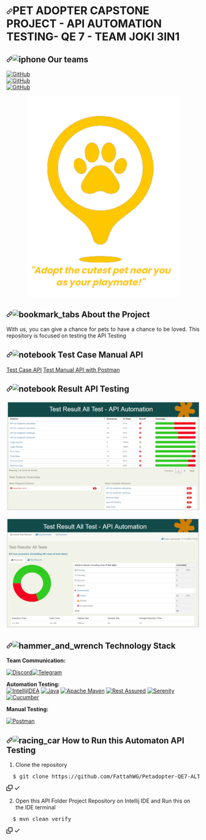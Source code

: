 <h1 dir="auto"><a id="user-content--about-the-project" class="anchor" aria-hidden="true" href="#-about-the-project"><svg class="octicon octicon-link" viewBox="0 0 16 16" version="1.1" width="16" height="16" aria-hidden="true"><path fill-rule="evenodd" d="M7.775 3.275a.75.75 0 001.06 1.06l1.25-1.25a2 2 0 112.83 2.83l-2.5 2.5a2 2 0 01-2.83 0 .75.75 0 00-1.06 1.06 3.5 3.5 0 004.95 0l2.5-2.5a3.5 3.5 0 00-4.95-4.95l-1.25 1.25zm-4.69 9.64a2 2 0 010-2.83l2.5-2.5a2 2 0 012.83 0 .75.75 0 001.06-1.06 3.5 3.5 0 00-4.95 0l-2.5 2.5a3.5 3.5 0 004.95 4.95l1.25-1.25a.75.75 0 00-1.06-1.06l-1.25 1.25a2 2 0 01-2.83 0z"></path></svg></a>PET ADOPTER CAPSTONE PROJECT - API AUTOMATION TESTING- QE 7 - TEAM JOKI 3IN1</h1>

<h2 dir="auto"><a id="user-content--our-teams" class="anchor" aria-hidden="true" href="#-our-teams"><svg class="octicon octicon-link" viewBox="0 0 16 16" version="1.1" width="16" height="16" aria-hidden="true"><path fill-rule="evenodd" d="M7.775 3.275a.75.75 0 001.06 1.06l1.25-1.25a2 2 0 112.83 2.83l-2.5 2.5a2 2 0 01-2.83 0 .75.75 0 00-1.06 1.06 3.5 3.5 0 004.95 0l2.5-2.5a3.5 3.5 0 00-4.95-4.95l-1.25 1.25zm-4.69 9.64a2 2 0 010-2.83l2.5-2.5a2 2 0 012.83 0 .75.75 0 001.06-1.06 3.5 3.5 0 00-4.95 0l-2.5 2.5a3.5 3.5 0 004.95 4.95l1.25-1.25a.75.75 0 00-1.06-1.06l-1.25 1.25a2 2 0 01-2.83 0z"></path></svg></a><g-emoji class="g-emoji" alias="iphone" fallback-src="https://github.githubassets.com/images/icons/emoji/unicode/1f4f1.png"><img class="emoji" alt="iphone" height="20" width="20" src="https://github.githubassets.com/images/icons/emoji/unicode/1f4f1.png"></g-emoji> Our teams</h2>

<p dir="auto"><a href="https://github.com/fattahWG"><img src="https://camo.githubusercontent.com/5bd46b2dd51b59da2467bfb2ffd3c211fd35e002f1250324646f837ac595a108/68747470733a2f2f696d672e736869656c64732e696f2f62616467652f4769744875622d4a61656c616e692532304b7573756d612d77686974653f7374796c653d666f722d7468652d6261646765266c6f676f3d67697468756226636f6c6f723d7768697465266c6162656c436f6c6f723d7768697465266c6f676f436f6c6f723d626c61636b" alt="GitHub" data-canonical-src="https://img.shields.io/badge/GitHub-Fattah%20Widjaya%20Gandhi-white?style=for-the-badge&amp;logo=github&amp;color=white&amp;labelColor=white&amp;logoColor=black" style="max-width: 100%;"></a> <br>
<a href="https://github.com/destnayu"><img src="https://camo.githubusercontent.com/e19f5e223d0616e8b167e58bd1268a733032833cb8a6539e9f203e0863b82b95/68747470733a2f2f696d672e736869656c64732e696f2f62616467652f4769744875622d4465737469616e612532304179752d77686974653f7374796c653d666f722d7468652d6261646765266c6f676f3d67697468756226636f6c6f723d7768697465266c6162656c436f6c6f723d7768697465266c6f676f436f6c6f723d626c61636b" alt="GitHub" data-canonical-src="https://img.shields.io/badge/GitHub-Destiana%20Ayu-white?style=for-the-badge&amp;logo=github&amp;color=white&amp;labelColor=white&amp;logoColor=black" style="max-width: 100%;"></a> <br>
<a href="https://github.com/Syawalludin"><img src="https://camo.githubusercontent.com/6f0272ecfb1ead9869901a1af64c68fc836ab6b413b310e73d6f562b877817f1/68747470733a2f2f696d672e736869656c64732e696f2f62616467652f4769744875622d53796177616c6c7564696e2d77686974653f7374796c653d666f722d7468652d6261646765266c6f676f3d67697468756226636f6c6f723d7768697465266c6162656c436f6c6f723d7768697465266c6f676f436f6c6f723d626c61636b" alt="GitHub" data-canonical-src="https://img.shields.io/badge/GitHub-Syawalludin-white?style=for-the-badge&amp;logo=github&amp;color=white&amp;labelColor=white&amp;logoColor=black" style="max-width: 100%;"></a> <br>


<div align="center" dir="auto">
  <a href="https://pet-adopter-frontend.vercel.app/" rel="nofollow">
    <img src="https://github.com/FattahWG/Draft-Image/blob/main/logo.png" width="400">
  </a>
</div>

<h2 dir="auto"><a id="user-content--about-the-project" class="anchor" aria-hidden="true" href="#-about-the-project"><svg class="octicon octicon-link" viewBox="0 0 16 16" version="1.1" width="16" height="16" aria-hidden="true"><path fill-rule="evenodd" d="M7.775 3.275a.75.75 0 001.06 1.06l1.25-1.25a2 2 0 112.83 2.83l-2.5 2.5a2 2 0 01-2.83 0 .75.75 0 00-1.06 1.06 3.5 3.5 0 004.95 0l2.5-2.5a3.5 3.5 0 00-4.95-4.95l-1.25 1.25zm-4.69 9.64a2 2 0 010-2.83l2.5-2.5a2 2 0 012.83 0 .75.75 0 001.06-1.06 3.5 3.5 0 00-4.95 0l-2.5 2.5a3.5 3.5 0 004.95 4.95l1.25-1.25a.75.75 0 00-1.06-1.06l-1.25 1.25a2 2 0 01-2.83 0z"></path></svg></a><g-emoji class="g-emoji" alias="bookmark_tabs" fallback-src="https://github.githubassets.com/images/icons/emoji/unicode/1f4d1.png"><img class="emoji" alt="bookmark_tabs" height="20" width="20" src="https://github.githubassets.com/images/icons/emoji/unicode/1f4d1.png"></g-emoji> About the Project</h2>

<p align="justify" dir="auto">With us, you can give a chance for pets to have a chance to be loved. This repository is focused on testing the API Testing</p>

<h2 dir="auto"><a id="user-content--testing-documentation" class="anchor" aria-hidden="true" href="#-testing-documentation"><svg class="octicon octicon-link" viewBox="0 0 16 16" version="1.1" width="16" height="16" aria-hidden="true"><path fill-rule="evenodd" d="M7.775 3.275a.75.75 0 001.06 1.06l1.25-1.25a2 2 0 112.83 2.83l-2.5 2.5a2 2 0 01-2.83 0 .75.75 0 00-1.06 1.06 3.5 3.5 0 004.95 0l2.5-2.5a3.5 3.5 0 00-4.95-4.95l-1.25 1.25zm-4.69 9.64a2 2 0 010-2.83l2.5-2.5a2 2 0 012.83 0 .75.75 0 001.06-1.06 3.5 3.5 0 00-4.95 0l-2.5 2.5a3.5 3.5 0 004.95 4.95l1.25-1.25a.75.75 0 00-1.06-1.06l-1.25 1.25a2 2 0 01-2.83 0z"></path></svg></a><g-emoji class="g-emoji" alias="notebook" fallback-src="https://github.githubassets.com/images/icons/emoji/unicode/1f4d3.png"><img class="emoji" alt="notebook" height="20" width="20" src="https://github.githubassets.com/images/icons/emoji/unicode/1f4d3.png"></g-emoji> Test Case Manual API</h2>

<a href="https://docs.google.com/spreadsheets/d/1dZ_OUh3QXn6PVclolyX4eECcvwnayEbnY9SmQR9M9-w/edit?usp=sharing" rel="nofollow">Test Case API</a>
<a href="https://petadopter.postman.co/workspace/Petadopter-QE7-ALTA~21e17fd0-14c6-4a34-acc8-64e33c78907b/overview" rel="nofollow">Test Manual API with Postman</a>


<h2 dir="auto"><a id="user-content--testing-documentation" class="anchor" aria-hidden="true" href="#-testing-documentation"><svg class="octicon octicon-link" viewBox="0 0 16 16" version="1.1" width="16" height="16" aria-hidden="true"><path fill-rule="evenodd" d="M7.775 3.275a.75.75 0 001.06 1.06l1.25-1.25a2 2 0 112.83 2.83l-2.5 2.5a2 2 0 01-2.83 0 .75.75 0 00-1.06 1.06 3.5 3.5 0 004.95 0l2.5-2.5a3.5 3.5 0 00-4.95-4.95l-1.25 1.25zm-4.69 9.64a2 2 0 010-2.83l2.5-2.5a2 2 0 012.83 0 .75.75 0 001.06-1.06 3.5 3.5 0 00-4.95 0l-2.5 2.5a3.5 3.5 0 004.95 4.95l1.25-1.25a.75.75 0 00-1.06-1.06l-1.25 1.25a2 2 0 01-2.83 0z"></path></svg></a><g-emoji class="g-emoji" alias="notebook" fallback-src="https://github.githubassets.com/images/icons/emoji/unicode/1f4d3.png"><img class="emoji" alt="notebook" height="20" width="20" src="https://github.githubassets.com/images/icons/emoji/unicode/1f4d3.png"></g-emoji> Result API Testing</h2>

<p dir="auto"><a target="_blank" rel="noopener noreferrer" href="https://github.com/FattahWG/Draft-Image/blob/main/result_API_AutomationTesting.jpg"><img src="https://github.com/FattahWG/Draft-Image/blob/main/result_API_AutomationTesting.jpg" alt="report-api-running-automation" style="max-width: 100%;"></a></p>

<p dir="auto"><a target="_blank" rel="noopener noreferrer" href="https://github.com/FattahWG/Draft-Image/blob/main/Result2_API_AUTOMATION.jpg"><img src="https://github.com/FattahWG/Draft-Image/blob/main/Result2_API_AUTOMATION.jpg" alt="report-api-running-automation" style="max-width: 100%;"></a></p>


<h2 dir="auto"><a id="user-content--tools" class="anchor" aria-hidden="true" href="#-tools"><svg class="octicon octicon-link" viewBox="0 0 16 16" version="1.1" width="16" height="16" aria-hidden="true"><path fill-rule="evenodd" d="M7.775 3.275a.75.75 0 001.06 1.06l1.25-1.25a2 2 0 112.83 2.83l-2.5 2.5a2 2 0 01-2.83 0 .75.75 0 00-1.06 1.06 3.5 3.5 0 004.95 0l2.5-2.5a3.5 3.5 0 00-4.95-4.95l-1.25 1.25zm-4.69 9.64a2 2 0 010-2.83l2.5-2.5a2 2 0 012.83 0 .75.75 0 001.06-1.06 3.5 3.5 0 00-4.95 0l-2.5 2.5a3.5 3.5 0 004.95 4.95l1.25-1.25a.75.75 0 00-1.06-1.06l-1.25 1.25a2 2 0 01-2.83 0z"></path></svg></a><g-emoji class="g-emoji" alias="hammer_and_wrench" fallback-src="https://github.githubassets.com/images/icons/emoji/unicode/1f6e0.png"><img class="emoji" alt="hammer_and_wrench" height="20" width="20" src="https://github.githubassets.com/images/icons/emoji/unicode/1f6e0.png"></g-emoji> Technology Stack</h2>

<p dir="auto"><strong>Team Communication:</strong></p>

<a target="_blank" rel="noopener noreferrer nofollow" href="https://camo.githubusercontent.com/9a04246df38f73327b330dc71d3717e44a48e4495d5b88442942bd9e6b03cebb/68747470733a2f2f696d672e736869656c64732e696f2f62616467652f446973636f72642d2532333732383944412e7376673f7374796c653d666f722d7468652d6261646765266c6f676f3d646973636f7264266c6f676f436f6c6f723d7768697465"><img src="https://camo.githubusercontent.com/9a04246df38f73327b330dc71d3717e44a48e4495d5b88442942bd9e6b03cebb/68747470733a2f2f696d672e736869656c64732e696f2f62616467652f446973636f72642d2532333732383944412e7376673f7374796c653d666f722d7468652d6261646765266c6f676f3d646973636f7264266c6f676f436f6c6f723d7768697465" alt="Discord" data-canonical-src="https://img.shields.io/badge/Discord-%237289DA.svg?style=for-the-badge&amp;logo=discord&amp;logoColor=white" style="max-width: 100%;"></a><a target="_blank" rel="noopener noreferrer nofollow" href="https://camo.githubusercontent.com/19614a838799afbd1cf7c195589ac279cfd710358575e87c0f2d8403113f7724/68747470733a2f2f696d672e736869656c64732e696f2f62616467652f54454c454752414d2d77686974653f7374796c653d666f722d7468652d6261646765266c6f676f3d74656c656772616d26636f6c6f723d7768697465266c6162656c436f6c6f723d7768697465266c6f676f436f6c6f723d626c7565"><img src="https://camo.githubusercontent.com/19614a838799afbd1cf7c195589ac279cfd710358575e87c0f2d8403113f7724/68747470733a2f2f696d672e736869656c64732e696f2f62616467652f54454c454752414d2d77686974653f7374796c653d666f722d7468652d6261646765266c6f676f3d74656c656772616d26636f6c6f723d7768697465266c6162656c436f6c6f723d7768697465266c6f676f436f6c6f723d626c7565" alt="Telegram" data-canonical-src="https://img.shields.io/badge/TELEGRAM-white?style=for-the-badge&amp;logo=telegram&amp;color=white&amp;labelColor=white&amp;logoColor=white" style="max-width: 100%;"></a></p>

<p dir="auto"><strong>Automation Testing:</strong><br>
<a target="_blank" rel="noopener noreferrer nofollow" href="https://camo.githubusercontent.com/a2fdb686bf3f4bd26f142a4b60bde87647ff18e340d8251e0aea3fa551bb568e/68747470733a2f2f696d672e736869656c64732e696f2f62616467652f496e74656c6c694a494445412d3030303030302e7376673f7374796c653d666f722d7468652d6261646765266c6f676f3d696e74656c6c696a2d69646561266c6f676f436f6c6f723d7768697465"><img src="https://camo.githubusercontent.com/a2fdb686bf3f4bd26f142a4b60bde87647ff18e340d8251e0aea3fa551bb568e/68747470733a2f2f696d672e736869656c64732e696f2f62616467652f496e74656c6c694a494445412d3030303030302e7376673f7374796c653d666f722d7468652d6261646765266c6f676f3d696e74656c6c696a2d69646561266c6f676f436f6c6f723d7768697465" alt="IntellijIDEA" data-canonical-src="https://img.shields.io/badge/IntelliJIDEA-000000.svg?style=for-the-badge&amp;logo=intellij-idea&amp;logoColor=white" style="max-width: 100%;"></a>
<a target="_blank" rel="noopener noreferrer nofollow" href="https://camo.githubusercontent.com/6cbecd63a9a8f83ee186885c446938820ffa8304942a284ee6e1e2acb2bfd822/68747470733a2f2f696d672e736869656c64732e696f2f62616467652f6a6176612d2532334544384230302e7376673f7374796c653d666f722d7468652d6261646765266c6f676f3d6a617661266c6f676f436f6c6f723d7768697465"><img src="https://camo.githubusercontent.com/6cbecd63a9a8f83ee186885c446938820ffa8304942a284ee6e1e2acb2bfd822/68747470733a2f2f696d672e736869656c64732e696f2f62616467652f6a6176612d2532334544384230302e7376673f7374796c653d666f722d7468652d6261646765266c6f676f3d6a617661266c6f676f436f6c6f723d7768697465" alt="Java" data-canonical-src="https://img.shields.io/badge/java-%23ED8B00.svg?style=for-the-badge&amp;logo=java&amp;logoColor=white" style="max-width: 100%;"></a>
<a target="_blank" rel="noopener noreferrer nofollow" href="https://camo.githubusercontent.com/b52f767e323c38d0911c0ceceec21b9624b948fd526266170bf93886f3f2a8ca/68747470733a2f2f696d672e736869656c64732e696f2f62616467652f4170616368652532304d6176656e2d4337314133363f7374796c653d666f722d7468652d6261646765266c6f676f3d4170616368652532304d6176656e266c6f676f436f6c6f723d7768697465"><img src="https://camo.githubusercontent.com/b52f767e323c38d0911c0ceceec21b9624b948fd526266170bf93886f3f2a8ca/68747470733a2f2f696d672e736869656c64732e696f2f62616467652f4170616368652532304d6176656e2d4337314133363f7374796c653d666f722d7468652d6261646765266c6f676f3d4170616368652532304d6176656e266c6f676f436f6c6f723d7768697465" alt="Apache Maven" data-canonical-src="https://img.shields.io/badge/Apache%20Maven-C71A36?style=for-the-badge&amp;logo=Apache%20Maven&amp;logoColor=white" style="max-width: 100%;"></a>
<a target="_blank" rel="noopener noreferrer nofollow" href="https://camo.githubusercontent.com/1ab7830c6b3f789f40be2c362bf4e9c20ee33c6e624f669a12b5ec6b22adeafb/68747470733a2f2f696d672e736869656c64732e696f2f62616467652f2d72657374253230617373757265642d3030303030303f7374796c653d666f722d7468652d6261646765266c6f676f3d726573742d61737375726564266c6f676f436f6c6f723d626c61636b"><img src="https://camo.githubusercontent.com/1ab7830c6b3f789f40be2c362bf4e9c20ee33c6e624f669a12b5ec6b22adeafb/68747470733a2f2f696d672e736869656c64732e696f2f62616467652f2d72657374253230617373757265642d3030303030303f7374796c653d666f722d7468652d6261646765266c6f676f3d726573742d61737375726564266c6f676f436f6c6f723d626c61636b" alt="Rest Assured" data-canonical-src="https://img.shields.io/badge/-rest%20assured-000000?style=for-the-badge&amp;logo=rest-assured&amp;logoColor=black" style="max-width: 100%;"></a>
<a target="_blank" rel="noopener noreferrer nofollow" href="https://camo.githubusercontent.com/0ee0da0f48f6b3a6537673b13e32260fd725c7b1d2b9fbf47d4a07f7b5bd3efb/68747470733a2f2f696d672e736869656c64732e696f2f62616467652f2d736572656e6974792d3136613637613f7374796c653d666f722d7468652d6261646765266c6f676f3d736572656e697479266c6f676f436f6c6f723d626c61636b"><img src="https://camo.githubusercontent.com/0ee0da0f48f6b3a6537673b13e32260fd725c7b1d2b9fbf47d4a07f7b5bd3efb/68747470733a2f2f696d672e736869656c64732e696f2f62616467652f2d736572656e6974792d3136613637613f7374796c653d666f722d7468652d6261646765266c6f676f3d736572656e697479266c6f676f436f6c6f723d626c61636b" alt="Serenity" data-canonical-src="https://img.shields.io/badge/-serenity-16a67a?style=for-the-badge&amp;logo=serenity&amp;logoColor=black" style="max-width: 100%;"></a>
<a target="_blank" rel="noopener noreferrer nofollow" href="https://camo.githubusercontent.com/954e7ad751e579710db9f0761f9d3e8e8bc6fe4206c72f8b2e3a405b452282cf/68747470733a2f2f696d672e736869656c64732e696f2f62616467652f2d637563756d6265722d3462633437623f7374796c653d666f722d7468652d6261646765266c6f676f3d637563756d626572266c6f676f436f6c6f723d626c61636b"><img src="https://camo.githubusercontent.com/954e7ad751e579710db9f0761f9d3e8e8bc6fe4206c72f8b2e3a405b452282cf/68747470733a2f2f696d672e736869656c64732e696f2f62616467652f2d637563756d6265722d3462633437623f7374796c653d666f722d7468652d6261646765266c6f676f3d637563756d626572266c6f676f436f6c6f723d626c61636b" alt="Cucumber" data-canonical-src="https://img.shields.io/badge/-cucumber-4bc47b?style=for-the-badge&amp;logo=cucumber&amp;logoColor=black" style="max-width: 100%;"></a></p>

<p dir="auto"><strong>Manual Testing:</strong></p>

<p dir="auto"><a target="_blank" rel="noopener noreferrer nofollow" href="https://camo.githubusercontent.com/3f0e26b0951bab845a1bb9a7198ecca0da272e462921b6edd85879f3673b6927/68747470733a2f2f696d672e736869656c64732e696f2f62616467652f506f73746d616e2d4646364333373f7374796c653d666f722d7468652d6261646765266c6f676f3d706f73746d616e266c6f676f436f6c6f723d7768697465"><img src="https://camo.githubusercontent.com/3f0e26b0951bab845a1bb9a7198ecca0da272e462921b6edd85879f3673b6927/68747470733a2f2f696d672e736869656c64732e696f2f62616467652f506f73746d616e2d4646364333373f7374796c653d666f722d7468652d6261646765266c6f676f3d706f73746d616e266c6f676f436f6c6f723d7768697465" alt="Postman" data-canonical-src="https://img.shields.io/badge/Postman-FF6C37?style=for-the-badge&amp;logo=postman&amp;logoColor=white" style="max-width: 100%;"></a></p>

<h2 dir="auto"><a id="user-content-️-how-to-run-all-test-scenarios" class="anchor" aria-hidden="true" href="#️-how-to-run-all-test-scenarios"><svg class="octicon octicon-link" viewBox="0 0 16 16" version="1.1" width="16" height="16" aria-hidden="true"><path fill-rule="evenodd" d="M7.775 3.275a.75.75 0 001.06 1.06l1.25-1.25a2 2 0 112.83 2.83l-2.5 2.5a2 2 0 01-2.83 0 .75.75 0 00-1.06 1.06 3.5 3.5 0 004.95 0l2.5-2.5a3.5 3.5 0 00-4.95-4.95l-1.25 1.25zm-4.69 9.64a2 2 0 010-2.83l2.5-2.5a2 2 0 012.83 0 .75.75 0 001.06-1.06 3.5 3.5 0 00-4.95 0l-2.5 2.5a3.5 3.5 0 004.95 4.95l1.25-1.25a.75.75 0 00-1.06-1.06l-1.25 1.25a2 2 0 01-2.83 0z"></path></svg></a><g-emoji class="g-emoji" alias="racing_car" fallback-src="https://github.githubassets.com/images/icons/emoji/unicode/1f3ce.png"><img class="emoji" alt="racing_car" height="20" width="20" src="https://github.githubassets.com/images/icons/emoji/unicode/1f3ce.png"></g-emoji> How to Run this Automaton API Testing</h2>

<ol dir="auto">
<li>Clone the repository</li>
</ol>

<div class="highlight highlight-source-shell notranslate position-relative overflow-auto" dir="auto"><pre>  $ git clone https://github.com/FattahWG/Petadopter-QE7-ALTA.git</pre><div class="zeroclipboard-container position-absolute right-0 top-0">
    <clipboard-copy aria-label="Copy" class="ClipboardButton btn js-clipboard-copy m-2 p-0 tooltipped-no-delay" data-copy-feedback="Copied!" data-tooltip-direction="w" value="  $ git clone https://github.com/ProjectBengcall/API-Testing.git" tabindex="0" role="button" style="display: inherit;">
      <svg aria-hidden="true" height="16" viewBox="0 0 16 16" version="1.1" width="16" data-view-component="true" class="octicon octicon-copy js-clipboard-copy-icon m-2">
    <path fill-rule="evenodd" d="M0 6.75C0 5.784.784 5 1.75 5h1.5a.75.75 0 010 1.5h-1.5a.25.25 0 00-.25.25v7.5c0 .138.112.25.25.25h7.5a.25.25 0 00.25-.25v-1.5a.75.75 0 011.5 0v1.5A1.75 1.75 0 019.25 16h-7.5A1.75 1.75 0 010 14.25v-7.5z"></path><path fill-rule="evenodd" d="M5 1.75C5 .784 5.784 0 6.75 0h7.5C15.216 0 16 .784 16 1.75v7.5A1.75 1.75 0 0114.25 11h-7.5A1.75 1.75 0 015 9.25v-7.5zm1.75-.25a.25.25 0 00-.25.25v7.5c0 .138.112.25.25.25h7.5a.25.25 0 00.25-.25v-7.5a.25.25 0 00-.25-.25h-7.5z"></path>
</svg>
      <svg aria-hidden="true" height="16" viewBox="0 0 16 16" version="1.1" width="16" data-view-component="true" class="octicon octicon-check js-clipboard-check-icon color-fg-success d-none m-2">
    <path fill-rule="evenodd" d="M13.78 4.22a.75.75 0 010 1.06l-7.25 7.25a.75.75 0 01-1.06 0L2.22 9.28a.75.75 0 011.06-1.06L6 10.94l6.72-6.72a.75.75 0 011.06 0z"></path>
</svg>
    </clipboard-copy>
  </div></div>

<ol start="2" dir="auto">
<li>Open  this API Folder Project Repository on Intellij IDE and Run this on the IDE terminal</li>
</ol>

<div class="highlight highlight-source-shell notranslate position-relative overflow-auto" dir="auto"><pre>  $ mvn clean verify</pre><div class="zeroclipboard-container position-absolute right-0 top-0">
    <clipboard-copy aria-label="Copy" class="ClipboardButton btn js-clipboard-copy m-2 p-0 tooltipped-no-delay" data-copy-feedback="Copied!" data-tooltip-direction="w" value="  $ mvn clean verify" tabindex="0" role="button" style="display: inherit;">
      <svg aria-hidden="true" height="16" viewBox="0 0 16 16" version="1.1" width="16" data-view-component="true" class="octicon octicon-copy js-clipboard-copy-icon m-2">
    <path fill-rule="evenodd" d="M0 6.75C0 5.784.784 5 1.75 5h1.5a.75.75 0 010 1.5h-1.5a.25.25 0 00-.25.25v7.5c0 .138.112.25.25.25h7.5a.25.25 0 00.25-.25v-1.5a.75.75 0 011.5 0v1.5A1.75 1.75 0 019.25 16h-7.5A1.75 1.75 0 010 14.25v-7.5z"></path><path fill-rule="evenodd" d="M5 1.75C5 .784 5.784 0 6.75 0h7.5C15.216 0 16 .784 16 1.75v7.5A1.75 1.75 0 0114.25 11h-7.5A1.75 1.75 0 015 9.25v-7.5zm1.75-.25a.25.25 0 00-.25.25v7.5c0 .138.112.25.25.25h7.5a.25.25 0 00.25-.25v-7.5a.25.25 0 00-.25-.25h-7.5z"></path>
</svg>
      <svg aria-hidden="true" height="16" viewBox="0 0 16 16" version="1.1" width="16" data-view-component="true" class="octicon octicon-check js-clipboard-check-icon color-fg-success d-none m-2">
    <path fill-rule="evenodd" d="M13.78 4.22a.75.75 0 010 1.06l-7.25 7.25a.75.75 0 01-1.06 0L2.22 9.28a.75.75 0 011.06-1.06L6 10.94l6.72-6.72a.75.75 0 011.06 0z"></path>
</svg>
    </clipboard-copy>
  </div></div>


  



